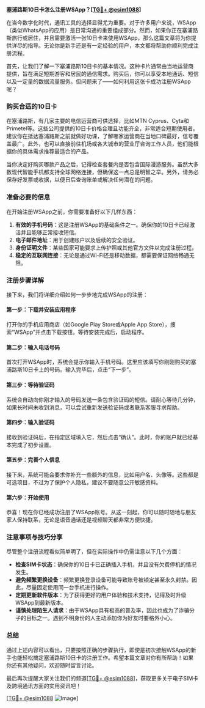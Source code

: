 **塞浦路斯10日卡怎么注册WSApp？[[TG💪+ @esim1088](https://t.me/s/esim1088)]**

在当今数字化时代，通讯工具的选择显得尤为重要。对于许多用户来说，WSApp（类似WhatsApp的应用）是日常沟通的重要组成部分。然而，如果你正在塞浦路斯旅行或居住，并且需要激活一张10日卡来使用WSApp，那么这篇文章将为你提供详尽的指导。无论你是新手还是有一定经验的用户，本文都将帮助你顺利完成注册流程。

首先，让我们了解一下塞浦路斯10日卡的基本情况。这种卡片通常由当地运营商提供，旨在满足短期游客和居民的通信需求。购买后，你可以享受本地通话、短信以及一定量的数据流量服务。但问题来了——如何利用这张卡成功注册WSApp呢？

### 购买合适的10日卡

在塞浦路斯，有几家主要的电信运营商可供选择，比如MTN Cyprus、Cyta和Primetel等。这些公司提供的10日卡价格合理且功能齐全，非常适合短期使用者。建议你在抵达塞浦路斯之前就做好功课，了解哪家运营商在当地口碑最好，信号覆盖最广。此外，也可以直接前往机场或各大城市的营业厅咨询工作人员，他们能根据你的具体需求推荐最适合的产品。

当你决定好购买哪款产品之后，记得检查套餐内是否包含国际漫游服务。虽然大多数现代智能手机都支持全球网络连接，但确保这一点总是明智之举。另外，请务必保存好发票或收据，以便日后查询账单或解决任何潜在的问题。

### 准备必要的信息

在开始注册WSApp之前，你需要准备好以下几样东西：

1. **有效的手机号码**：这是注册WSApp的基础条件之一。确保你的10日卡已经激活并且能够正常接收短信。
2. **电子邮件地址**：用于创建账户以及后续的安全验证。
3. **身份证明文件**：某些国家可能要求上传护照或其他官方文件以完成注册过程。
4. **稳定的互联网连接**：无论是通过Wi-Fi还是移动数据，都需要保证网络畅通无阻。

### 注册步骤详解

接下来，我们将详细介绍如何一步步地完成WSApp的注册：

#### 第一步：下载并安装应用程序

打开你的手机应用商店（如Google Play Store或Apple App Store），搜索“WSApp”并点击下载按钮。等待安装完成后，启动程序。

#### 第二步：输入电话号码

首次打开WSApp时，系统会提示你输入手机号码。这里应该填写你刚刚购买的塞浦路斯10日卡上的号码。输入完毕后，点击“下一步”。

#### 第三步：等待验证码

系统会自动向你刚才输入的号码发送一条包含验证码的短信。请耐心等待几分钟，如果长时间未收到消息，可以尝试重新发送验证码或者联系客服寻求帮助。

#### 第四步：输入验证码

接收到验证码后，在指定区域填入它，然后点击“确认”。此时，你的账户就已经基本完成了初步设置。

#### 第五步：完善个人信息

接下来，系统可能会要求你补充一些额外的信息，比如用户名、头像等。这些都是可选项目，不过为了保护个人隐私，建议不要随意公开敏感资料。

#### 第六步：开始使用

恭喜！现在你已经成功注册了WSApp账号。从这一刻起，你可以随时随地与朋友家人保持联系，无论是语音通话还是视频聊天都非常方便快捷。

### 注意事项与技巧分享

尽管整个注册流程看似简单明了，但在实际操作中仍需注意以下几个方面：

- **检查SIM卡状态**：确保你的10日卡已正确插入手机，并且没有欠费停机的情况发生。
- **避免频繁更换设备**：频繁更换登录设备可能导致账号被锁定甚至永久封禁。因此，尽量固定使用同一台手机进行操作。
- **定期更新软件版本**：为了获得更好的用户体验和技术支持，记得及时升级WSApp到最新版本。
- **谨慎处理陌生人请求**：由于WSApp具有极高的普及率，因此也成为了诈骗分子的目标之一。遇到不明身份的人主动添加你为好友时要格外小心。

### 总结

通过上述内容可以看出，只要按照正确的步骤执行，即使是初次接触WSApp的新手也能轻松搞定塞浦路斯10日卡的注册工作。希望本篇文章对你有所帮助！如果你还有其他疑问，欢迎随时留言讨论。

最后再次提醒大家关注我们的频道[[TG💪+ @esim1088](https://t.me/s/esim1088)]，获取更多关于电子SIM卡及跨境通讯方面的实用资讯吧！

[[TG💪+ @esim1088](https://t.me/s/esim1088) ![Image](https://i.postimg.cc/4NQfJmqS/Snipaste-2025-05-13-00-14-12.png)]